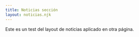 ```yaml
---
title: Noticias sección
layout: noticias.njk
---
```

Este es un test del layout de noticias aplicado en otra página.
